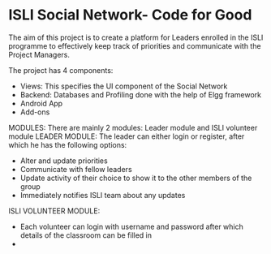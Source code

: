 # ISLI Social Network- Code for Good

The aim of this project is to create a platform for Leaders enrolled in the     ISLI programme to effectively keep track of priorities and communicate with     the Project Managers.

The project has 4 components:
- Views: This specifies the UI component of the Social Network
- Backend: Databases and Profiling done with the help of Elgg framework
- Android App
- Add-ons

MODULES: 
There are mainly 2 modules: Leader module and ISLI volunteer module
LEADER MODULE: 
    The leader can either login or register, after which he has the following options:
- Alter and update priorities
- Communicate with fellow leaders
- Update activity of their choice to show it to the other members of the group
- Immediately notifies ISLI team about any updates

ISLI VOLUNTEER MODULE: 
- Each volunteer can login with username and password after which details of the classroom can be filled in
- 
